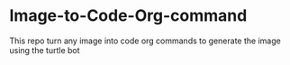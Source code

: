 # Image-to-Code-Org-command
This repo turn any image into code org commands to generate the image using the turtle bot

